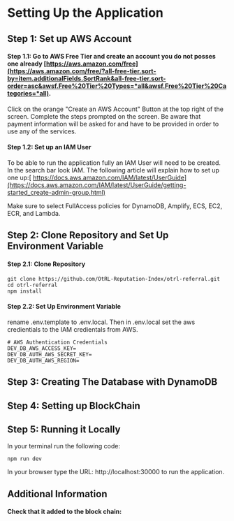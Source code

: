 # Setting Up the Application

## Step 1: Set up AWS Account

#### Step 1.1: Go to AWS Free Tier and create an account you do not posses one already [https://aws.amazon.com/free](https://aws.amazon.com/free/?all-free-tier.sort-by=item.additionalFields.SortRank&all-free-tier.sort-order=asc&awsf.Free%20Tier%20Types=*all&awsf.Free%20Tier%20Categories=*all). 
Click on the orange "Create an AWS Account" Button at the top right of the screen. Complete the steps prompted on the screen. Be aware that payment information will be asked for and have to be provided in order to use any of the services.<br>

#### Step 1.2: Set up an IAM User 
  To be able to run the application fully an IAM User will need to be created. <br>
  In the search bar look IAM. The following article will explain how to set up one up:[ https://docs.aws.amazon.com/IAM/latest/UserGuide](https://docs.aws.amazon.com/IAM/latest/UserGuide/getting-started_create-admin-group.html)


Make sure to select FullAccess policies for DynamoDB, Amplify, ECS, EC2, ECR, and Lambda.


## Step 2: Clone Repository and Set Up Environment Variable


#### Step 2.1: Clone Repository
```
git clone https://github.com/OtRL-Reputation-Index/otrl-referral.git
cd otrl-referral
npm install
```
#### Step 2.2: Set Up Environment Variable

rename .env.template to .env.local. Then in .env.local set the aws credientials to the IAM credientals from AWS.
```
# AWS Authentication Credentials
DEV_DB_AWS_ACCESS_KEY=
DEV_DB_AUTH_AWS_SECRET_KEY=
DEV_DB_AUTH_AWS_REGION=
``` 

## Step 3: Creating The Database with DynamoDB

## Step 4: Setting up BlockChain

## Step 5: Running it Locally

In your terminal run the following code: 

```
npm run dev
```
In your browser type the URL: http://localhost:30000 to run the application.

## Additional Information

#### Check that it added to the block chain:
